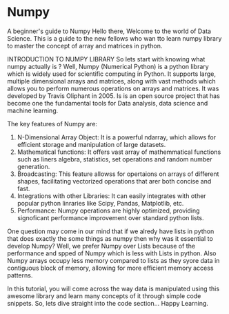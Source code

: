 # Numpy
A beginner's guide to Numpy
Hello there, Welcome to the world of Data Science. This is a guide to the new fellows who wan tto learn numpy library to master the concept of array and matrices in python.

INTRODUCTION TO NUMPY LIBRARY
So lets start with knowing what numpy actually is ?
Well, Numpy (Numerical Python) is a python library which is widely used for scientific computing in Python. It supports large, multiple dimensional arrays and matrices, along with vast methods which allows you to perform numerous operations on arrays and matrices. It was developed by Travis Oliphant in 2005. Is is an open source project that has become one the fundamental tools for Data analysis, data science and machine learning.

The key features of Numpy are:
1. N-Dimensional Array Object:
   It is a powerful ndarray, which allows for efficient storage and manipulation of large datasets.
2. Mathematical functions:
   It offers vast array of mathemmatical functions such as liners algebra, statistics, set operations and random number generation.
3. Broadcasting:
   This feature allowss for opertaions on arrays of different shapes, facilitating vectorized operations that arer both concise and fast.
4. Integrations with other Libraries:
   It can easily integrates with other popular python linraries like Scipy, Pandas, Matplotlib, etc.
5. Performance:
   Numpy operations are highly optimized, providing signoficant performance improvement over standard python lists.

One question may come in our mind that if we alredy have lists in python that does exactly the some things as numpy then why was it essential to develop Numpy?
Well, we prefer Numpy over Lists because of the performance and spped of Numpy which is less with Lists in python. Also Numpy arrays occupy less memory compared to lists as they syore data in contiguous block of memory, allowing for more efficient memory access patterns.

In this tutorial, you will come across the way data is manipulated using this awesome library and learn many concepts of it through simple code snippets.
So, lets dive straight into the code section...
Happy Learning.
